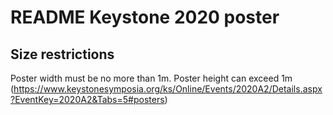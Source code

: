 # README Keystone 2020 poster

## Size restrictions

Poster width must be no more than 1m. Poster height can exceed 1m (https://www.keystonesymposia.org/ks/Online/Events/2020A2/Details.aspx?EventKey=2020A2&Tabs=5#posters)



